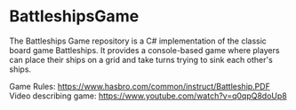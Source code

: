 # BattleshipsGame
The Battleships Game repository is a C# implementation of the classic board game Battleships. It provides a console-based game where players can place their ships on a grid and take turns trying to sink each other's ships.

Game Rules: https://www.hasbro.com/common/instruct/Battleship.PDF
Video describing game: https://www.youtube.com/watch?v=q0qpQ8doUp8